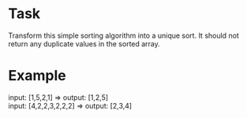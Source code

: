 # Task
Transform this simple sorting algorithm into a unique sort. It should not return any duplicate values in the sorted array.<br>

# Example
input: [1,5,2,1] => output: [1,2,5]<br>
input: [4,2,2,3,2,2,2] => output: [2,3,4]